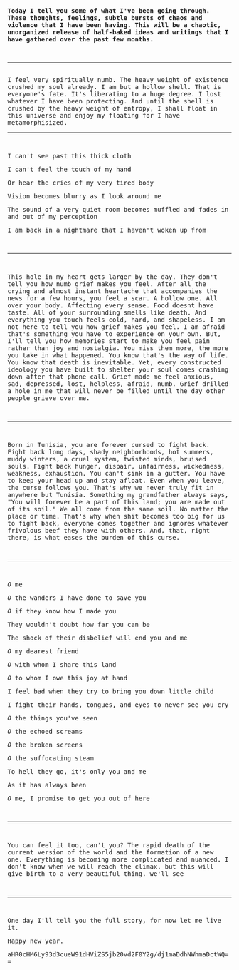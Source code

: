 **Today I tell you some of what I've been going through. These thoughts, feelings, subtle bursts of chaos and violence that I have been having. This will be a chaotic, unorganized release of half-baked ideas and writings that I have gathered over the past few months.**

<br/>

---
<br/>
I feel very spiritually numb. The heavy weight of existence crushed my soul already. I am but a hollow shell. That is everyone's fate. It's liberating to a huge degree. I lost whatever I have been protecting. And until the shell is crushed by the heavy weight of entropy, I shall float in this universe and enjoy my floating for I have metamorphisized.

<br>

---

<br/>

I can't see past this thick cloth

I can't feel the touch of my hand

Or hear the cries of my very tired body

Vision becomes blurry as I look around me

The sound of a very quiet room becomes muffled and fades in and out of my perception

I am back in a nightmare that I haven't woken up from

<br/>

---

<br/>

This hole in my heart gets larger by the day. They don't tell you how numb grief makes you feel. After all the crying and almost instant heartache that accompanies the news for a few hours, you feel a scar. A hollow one. All over your body. Affecting every sense. Food doesnt have taste. All of your surrounding smells like death. And everything you touch feels cold, hard, and shapeless. I am not here to tell you how grief makes you feel. I am afraid that's something you have to experience on your own. But, I'll tell you how memories start to make you feel pain rather than joy and nostalgia. You miss them more, the more you take in what happened. You know that's the way of life. You know that death is inevitable. Yet, every constructed ideology you have built to shelter your soul comes crashing down after that phone call. Grief made me feel anxious, sad, depressed, lost, helpless, afraid, numb. Grief drilled a hole in me that will never be filled until the day other people grieve over me.

<br/>

---

<br/>

Born in Tunisia, you are forever cursed to fight back.  Fight back long days, shady neighborhoods, hot summers, muddy winters, a cruel system, twisted minds, bruised souls. Fight back hunger, dispair, unfairness, wickedness, weakness, exhaustion. You can't sink in a gutter. You have to keep your head up and stay afloat. Even when you leave, the curse follows you. That's why we never truly fit in anywhere but Tunisia. Something my grandfather always says, "You will forever be a part of this land; you are made out of its soil." We all come from the same soil. No matter the place or time. That's why when shit becomes too big for us to fight back, everyone comes together and ignores whatever frivolous beef they have with others. And, that, right there, is what eases the burden of this curse.

<br/>

---

<br/>

*O* me

*O* the wanders I have done to save you

*O* if they know how I made you

They wouldn't doubt how far you can be

The shock of their disbelief will end you and me

*O* my dearest friend

*O* with whom I share this land

*O* to whom I owe this joy at hand

I feel bad when they try to bring you down little child

I fight their hands, tongues, and eyes to never see you cry

*O* the things you've seen

*O* the echoed screams

*O* the broken screens

*O* the suffocating steam

To hell they go, it's only you and me

As it has always been

*O* me, I promise to get you out of here

<br/>

---

<br/>

You can feel it too, can't you? The rapid death of the current version of the world and the formation of a new one. Everything is becoming more complicated and nuanced. I don't know when we will reach the climax. but this will give birth to a very beautiful thing. we'll see

<br/>

---

<br/>

One day I'll tell you the full story, for now let me live it.

Happy new year.


aHR0cHM6Ly93d3cueW91dHViZS5jb20vd2F0Y2g/dj1maDdhNWhmaDctWQ==

<style> body {font-family: 'Lucida Console', monospace;}</style>
